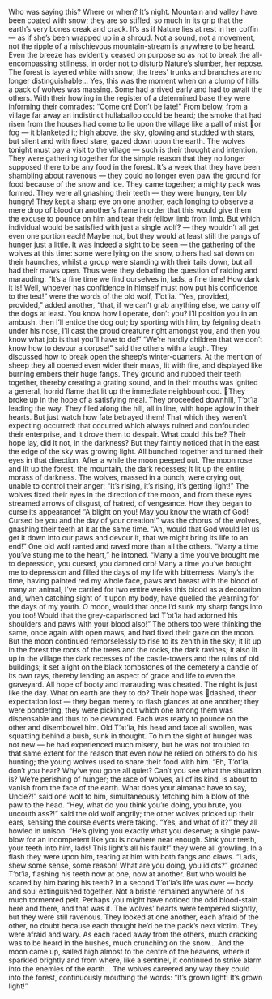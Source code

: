 Who was saying this? Where or when?
It’s night. Mountain and valley have been coated with snow; they are so stifled, so
much in its grip that the earth’s very bones creak and crack. It’s as if Nature lies at rest in
her coffin — as if she’s been wrapped up in a shroud. Not a sound, not a movement, not
the ripple of a mischievous mountain-stream is anywhere to be heard. Even the breeze
has evidently ceased on purpose so as not to break the all-encompassing stillness, in order
not to disturb Nature’s slumber, her repose. The forest is layered white with snow; the
trees’ trunks and branches are no longer distinguishable… Yes, this was the moment
when on a clump of hills a pack of wolves was massing. Some had arrived early and had
to await the others. With their howling in the register of a determined base they were
informing their comrades: “Come on! Don’t be late!”
From below, from a village far away an indistinct hullaballoo could be heard; the
smoke that had risen from the houses had come to lie upon the village like a pall of mist
or fog — it blanketed it; high above, the sky, glowing and studded with stars, but silent
and with fixed stare, gazed down upon the earth.
The wolves tonight must pay a visit to the village — such is their thought and
intention. They were gathering together for the simple reason that they no longer
supposed there to be any food in the forest. It’s a week that they have been shambling
about ravenous — they could no longer even paw the ground for food because of the
snow and ice. They came together; a mighty pack was formed. They were all gnashing
their teeth — they were hungry, terribly hungry! They kept a sharp eye on one another,
each longing to observe a mere drop of blood on another’s frame in order that this would
give them the excuse to pounce on him and tear their fellow limb from limb. But which
individual would be satisfied with just a single wolf? — they wouldn’t all get even one
portion each! Maybe not, but they would at least still the pangs of hunger just a little.
It was indeed a sight to be seen — the gathering of the wolves at this time: some were
lying on the snow, others had sat down on their haunches, whilst a group were standing
with their tails down, but all had their maws open. Thus were they debating the question
of raiding and marauding.
“It’s a fine time we find ourselves in, lads, a fine time! How dark it is! Well, whoever
has confidence in himself must now put his confidence to the test!” were the words of the
old wolf, T’ot’ia.
“Yes, provided, provided,” added another, “that, if we can’t grab anything else, we
carry off the dogs at least. You know how I operate, don’t you? I’ll position you in an
ambush, then I’ll entice the dog out; by sporting with him, by feigning death under his
nose, I’ll cast the proud creature right amongst you, and then you know what job is that
you’ll have to do!”
“We’re hardly children that we don’t know how to devour a corpse!” said the others
with a laugh. They discussed how to break open the sheep’s winter-quarters. At the
mention of sheep they all opened even wider their maws, lit with fire, and displayed like
burning embers their huge fangs. They ground and rubbed their teeth together, thereby
creating a grating sound, and in their mouths was ignited a general, horrid flame that lit
up the immediate neighbourhood.
They broke up in the hope of a satisfying meal. They proceeded downhill, T’ot’ia
leading the way. They filed along the hill, all in line, with hope aglow in their hearts. But
just watch how fate betrayed them! That which they weren’t expecting occurred: that
occurred which always ruined and confounded their enterprise, and it drove them to
despair. What could this be? Their hope lay, did it not, in the darkness? But they faintly
noticed that in the east the edge of the sky was growing light. All bunched together and
turned their eyes in that direction. After a while the moon peeped out. The moon rose and
lit up the forest, the mountain, the dark recesses; it lit up the entire morass of darkness.
The wolves, massed in a bunch, were crying out, unable to control their anger: “It’s
rising, it’s rising, it’s getting light!” The wolves fixed their eyes in the direction of the
moon, and from these eyes streamed arrows of disgust, of hatred, of vengeance. How
they began to curse its appearance!
“A blight on you! May you know the wrath of God! Cursed be you and the day of
your creation!” was the chorus of the wolves, gnashing their teeth at it at the same time.
“Ah, would that God would let us get it down into our paws and devour it, that we might
bring its life to an end!” One old wolf ranted and raved more than all the others.
“Many a time you’ve stung me to the heart,” he intoned. “Many a time you’ve brought
me to depression, you cursed, you damned orb! Many a time you’ve brought me to
depression and filled the days of my life with bitterness. Many’s the time, having painted
red my whole face, paws and breast with the blood of many an animal, I’ve carried for
two entire weeks this blood as a decoration and, when catching sight of it upon my body,
have quelled the yearning for the days of my youth. O moon, would that once I’d sunk
my sharp fangs into you too! Would that the grey-caparisoned lad T’ot’ia had adorned his
shoulders and paws with your blood also!”
The others too were thinking the same, once again with open maws, and had fixed
their gaze on the moon. But the moon continued remorselessly to rise to its zenith in the
sky; it lit up in the forest the roots of the trees and the rocks, the dark ravines; it also lit up
in the village the dark recesses of the castle-towers and the ruins of old buildings; it set
alight on the black tombstones of the cemetery a candle of its own rays, thereby lending
an aspect of grace and life to even the graveyard. All hope of booty and marauding was
cheated. The night is just like the day. What on earth are they to do? Their hope was
dashed, theor expectation lost — they began merely to flash glances at one another; they
were pondering, they were picking out which one among them was dispensable and thus
to be devoured. Each was ready to pounce on the other and disembowel him.
Old T’at’ia, his head and face all swollen, was squatting behind a bush, sunk in
thought. To him the sight of hunger was not new — he had experienced much misery, but
he was not troubled to that same extent for the reason that even now he relied on others to
do his hunting; the young wolves used to share their food with him.
“Eh, T’ot’ia, don’t you hear? Why’ve you gone all quiet? Can’t you see what the
situation is? We’re perishing of hunger; the race of wolves, all of its kind, is about to
vanish from the face of the earth. What does your almanac have to say, Uncle?!” said one
wolf to him, simultaneously fetching him a blow of the paw to the head.
“Hey, what do you think you’re doing, you brute, you uncouth ass?!” said the old wolf
angrily; the other wolves pricked up their ears, sensing the course events were taking.
“Yes, and what of it?” they all howled in unison. “He’s giving you exactly what you
deserve; a single paw-blow for an incompetent like you is nowhere near enough. Sink
your teeth, your teeth into him, lads! This light’s all his fault!” they were all growling. In
a flash they were upon him, tearing at him with both fangs and claws.
“Lads, shew some sense, some reason! What are you doing, you idiots?” groaned
T’ot’ia, flashing his teeth now at one, now at another. But who would be scared by him
baring his teeth? In a second T’ot’ia’s life was over — body and soul extinguished
together. Not a bristle remained anywhere of his much tormented pelt. Perhaps you might
have noticed the odd blood-stain here and there, and that was it. The wolves’ hearts were
tempered slightly, but they were still ravenous. They looked at one another, each afraid of
the other, no doubt because each thought he’d be the pack’s next victim. They were
afraid and wary. As each raced away from the others, much cracking was to be heard in
the bushes, much crunching on the snow… And the moon came up, sailed high almost to
the centre of the heavens, where it sparkled brightly and from where, like a sentinel, it
continued to strike alarm into the enemies of the earth… The wolves careered any way
they could into the forest, continuously mouthing the words: “It’s grown light! It’s grown
light!”